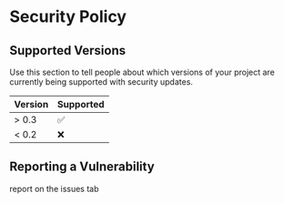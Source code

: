 # Security Policy

## Supported Versions

Use this section to tell people about which versions of your project are
currently being supported with security updates.

| Version | Supported          |
| ------- | ------------------ |
| > 0.3   | :white_check_mark: |
| < 0.2   | :x:                |

## Reporting a Vulnerability
report on the issues tab
